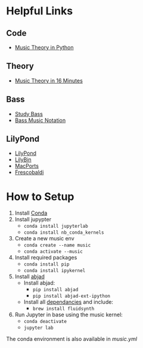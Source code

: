 # Helpful Links
## Code
* [Music Theory in Python](https://www.mvanga.com/blog/basic-music-theory-in-200-lines-of-python?fbclid=IwAR0qim8mm9PKJkGzTjqJColIjLCa1FpgoES1HzY6hQZHQfjGUF0Zicvv0Io#fnref1)

## Theory
* [Music Theory in 16 Minutes](https://www.youtube.com/watch?v=_eKTOMhpy2w)

## Bass
* [Study Bass](https://www.studybass.com/study-guide/)
* [Bass Music Notation](https://www.halleonard.com/bin/musicNotationBass.pdf)

## LilyPond
* [LilyPond](http://lilypond.org/)
* [LilyBin](http://lilybin.com/)
* [MacPorts](https://www.macports.org/install.php)
* [Frescobaldi](https://github.com/frescobaldi/frescobaldi/wiki/How-to-install-Frescobaldi-on-Mac-OS-X)

# How to Setup
1. Install [Conda](https://conda.io/projects/conda/en/latest/user-guide/getting-started.html)
1. Install jupypter
    * `conda install jupyterlab`
    * `conda install nb_conda_kernels`
1. Create a new music env
    * `conda create --name music`
    * `conda activate --music`
1. Install required packages
    * `conda install pip`
    * `conda install ipykernel`
1. Install [abjad](http://abjad.mbrsi.org/installation.html)
    * Install abjad:
        * `pip install abjad`
        * `pip install abjad-ext-ipython`
    * Install all [dependancies](http://abjad.mbrsi.org/installation.html) and include:
        * `brew install fluidsynth`
1. Run Jupyter in base using the music kernel:
    * `conda deactivate`
    * `jupyter lab`

The conda environment is also available in _music.yml_
